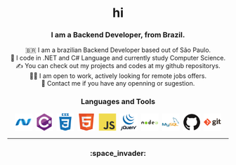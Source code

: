 
<div id="header" align= "center">
 
<h1>
  hi
</h1>
 </div>
 
<div id="whoiam" align= "center">
<h3> 
I am a Backend Developer, from Brazil.</b>
</h3>

🇧🇷 I am a brazilian Backend Developer based out of São Paulo.<br>
🔭 I code in .NET and C# Language and currently study Computer Science.<br>
:writing_hand: You can check out my projects and codes at my github repositorys.<br>
👩‍💼 I am open to work, actively looking for remote jobs offers.<br>
📩 Contact me if you have any openning or sugestion.<br>

</div>

<div id="header2" align= "center">
<h3>
Languages and Tools
</h3>
</div>

<div id="tools" align= "center">
  <img src="https://github.com/devicons/devicon/blob/master/icons/dot-net/dot-net-original.svg" title=".NET" alt=".NET" width="40" height="40"/>&nbsp;
  <img src="https://github.com/devicons/devicon/blob/master/icons/csharp/csharp-original.svg"title="Csharp" alt="Csharp" width="40" height="40"/>&nbsp;
  <img src="https://github.com/devicons/devicon/blob/master/icons/css3/css3-plain-wordmark.svg"  title="CSS3" alt="CSS" width="40" height="40"/>&nbsp;
  <img src="https://github.com/devicons/devicon/blob/master/icons/html5/html5-original.svg" title="HTML5" alt="HTML" width="40" height="40"/>&nbsp;
  <img src="https://github.com/devicons/devicon/blob/master/icons/javascript/javascript-original.svg" title="JavaScript" alt="JavaScript" width="40" height="40"/>&nbsp;
  <img src="https://github.com/devicons/devicon/blob/master/icons/jquery/jquery-original-wordmark.svg"title="Jquery" alt="Jquery" width="40" height="40"/>&nbsp;
    <img src="https://github.com/devicons/devicon/blob/master/icons/nodejs/nodejs-original-wordmark.svg" title="NodeJS" alt="NodeJS" width="40" height="40"/>&nbsp;
  <img src="https://github.com/devicons/devicon/blob/master/icons/mysql/mysql-original-wordmark.svg" title="MySQL"  alt="MySQL" width="40" height="40"/>&nbsp;
  <img src="https://github.com/devicons/devicon/blob/master/icons/github/github-original.svg"title="Github" alt="Github" width="40" height="40"/>&nbsp;
  <img src="https://github.com/devicons/devicon/blob/master/icons/git/git-original-wordmark.svg" title="Git" **alt="Git" width="40" height="40"/>
</div>

---

<div id="bye" align= "center">
<h3>
:space_invader:
</h3>
 </div>
